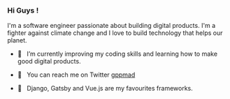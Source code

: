 ### Hi Guys ! 

I'm a software engineer passionate about building digital products. I'm a fighter against climate change and I love to build technology that helps our planet.

- 🌱  &nbsp; I’m currently improving my coding skills and learning how to make good digital products.

- 💬  &nbsp; You can reach me on Twitter [gppmad](https://twitter.com/gppmad) 

- 🧰 &nbsp; Django, Gatsby and Vue.js are my favourites frameworks. 


